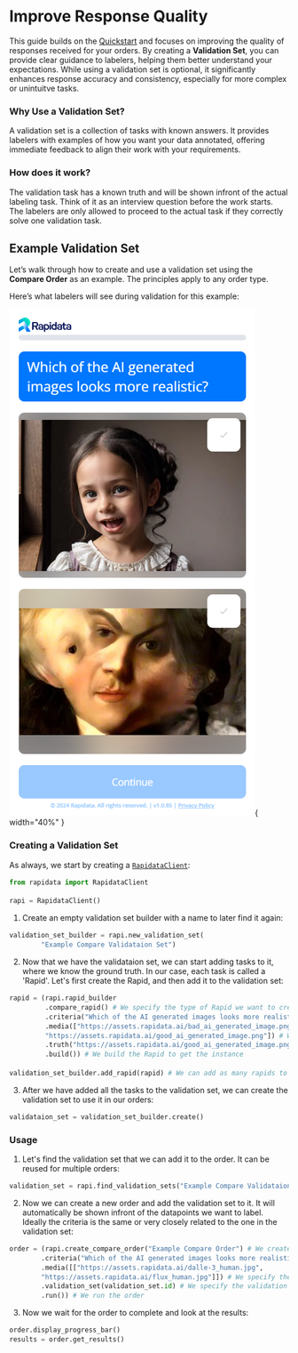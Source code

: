 # Improve Response Quality

This guide builds on the [Quickstart](quickstart.md) and focuses on improving the quality of responses received for your orders. By creating a **Validation Set**, you can provide clear guidance to labelers, helping them better understand your expectations. While using a validation set is optional, it significantly enhances response accuracy and consistency, especially for more complex or unintuitve tasks.

### Why Use a Validation Set?

A validation set is a collection of tasks with known answers. It provides labelers with examples of how you want your data annotated, offering immediate feedback to align their work with your requirements.

### How does it work?

The validation task has a known truth and will be shown infront of the actual labeling task. Think of it as an interview question before the work starts. The labelers are only allowed to proceed to the actual task if they correctly solve one validation task.

## Example Validation Set

Let’s walk through how to create and use a validation set using the **Compare Order** as an example. The principles apply to any order type.

Here’s what labelers will see during validation for this example:

![Compare Example](./media/order-types/good_bad_ai_image.png){ width="40%" }

### Creating a Validation Set
As always, we start by creating a [`RapidataClient`](reference/rapidata/rapidata_client/rapidata_client.md#rapidata.rapidata_client.rapidata_client.RapidataClient):

```py
from rapidata import RapidataClient

rapi = RapidataClient()
```

1. Create an empty validation set builder with a name to later find it again:

```py
validation_set_builder = rapi.new_validation_set(
        "Example Compare Validataion Set")
```

2. Now that we have the validataion set, we can start adding tasks to it, where we know the ground truth. In our case, each task is called a 'Rapid'. Let's first create the Rapid, and then add it to the validation set:

```py
rapid = (rapi.rapid_builder
         .compare_rapid() # We specify the type of Rapid we want to create
         .criteria("Which of the AI generated images looks more realistic?") # We specifiy the criteria for the labeler how to decide which image to select
         .media(["https://assets.rapidata.ai/bad_ai_generated_image.png", 
         "https://assets.rapidata.ai/good_ai_generated_image.png"]) # We specify the two images that will be compared
         .truth("https://assets.rapidata.ai/good_ai_generated_image.png") # We specify the image that is the correct choice
         .build()) # We build the Rapid to get the instance

validation_set_builder.add_rapid(rapid) # We can add as many rapids to the validation set as we want. Each time, a random one will be chosen to be shown to the labeler.
```

3. After we have added all the tasks to the validation set, we can create the validation set to use it in our orders:

```py
validataion_set = validation_set_builder.create()
```

### Usage

1. Let's find the validation set that we can add it to the order. It can be reused for multiple orders:

```py
validation_set = rapi.find_validation_sets("Example Compare Validataion Set")[0] 
```

2. Now we can create a new order and add the validation set to it. It will automatically be shown infront of the datapoints we want to label. Ideally the criteria is the same or very closely related to the one in the validation set:

```py
order = (rapi.create_compare_order("Example Compare Order") # We create a new order
        .criteria("Which of the AI generated images looks more realistic?") # We specify the criteria for the labeler how to decide which image to select
        .media([["https://assets.rapidata.ai/dalle-3_human.jpg", 
        "https://assets.rapidata.ai/flux_human.jpg"]]) # We specify the images that will be labeled. (list of lists - inner list will be the matched pairs)
        .validation_set(validation_set.id) # We specify the validation set that will be used to validate the order
        .run()) # We run the order
```

3. Now we wait for the order to complete and look at the results:

```py
order.display_progress_bar()
results = order.get_results()
```
